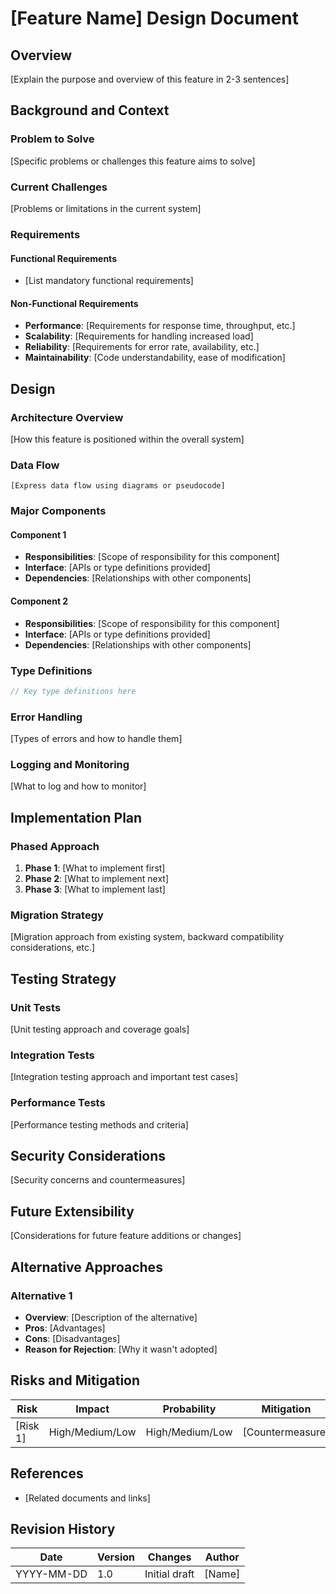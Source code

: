 # [Feature Name] Design Document

## Overview

[Explain the purpose and overview of this feature in 2-3 sentences]

## Background and Context

### Problem to Solve

[Specific problems or challenges this feature aims to solve]

### Current Challenges

[Problems or limitations in the current system]

### Requirements

#### Functional Requirements

- [List mandatory functional requirements]

#### Non-Functional Requirements

- **Performance**: [Requirements for response time, throughput, etc.]
- **Scalability**: [Requirements for handling increased load]
- **Reliability**: [Requirements for error rate, availability, etc.]
- **Maintainability**: [Code understandability, ease of modification]

## Design

### Architecture Overview

[How this feature is positioned within the overall system]

### Data Flow

```
[Express data flow using diagrams or pseudocode]
```

### Major Components

#### Component 1

- **Responsibilities**: [Scope of responsibility for this component]
- **Interface**: [APIs or type definitions provided]
- **Dependencies**: [Relationships with other components]

#### Component 2

- **Responsibilities**: [Scope of responsibility for this component]
- **Interface**: [APIs or type definitions provided]
- **Dependencies**: [Relationships with other components]

### Type Definitions

```typescript
// Key type definitions here
```

### Error Handling

[Types of errors and how to handle them]

### Logging and Monitoring

[What to log and how to monitor]

## Implementation Plan

### Phased Approach

1. **Phase 1**: [What to implement first]
2. **Phase 2**: [What to implement next]
3. **Phase 3**: [What to implement last]

### Migration Strategy

[Migration approach from existing system, backward compatibility considerations, etc.]

## Testing Strategy

### Unit Tests

[Unit testing approach and coverage goals]

### Integration Tests

[Integration testing approach and important test cases]

### Performance Tests

[Performance testing methods and criteria]

## Security Considerations

[Security concerns and countermeasures]

## Future Extensibility

[Considerations for future feature additions or changes]

## Alternative Approaches

### Alternative 1

- **Overview**: [Description of the alternative]
- **Pros**: [Advantages]
- **Cons**: [Disadvantages]
- **Reason for Rejection**: [Why it wasn't adopted]

## Risks and Mitigation

| Risk | Impact | Probability | Mitigation |
|------|--------|-------------|------------|
| [Risk 1] | High/Medium/Low | High/Medium/Low | [Countermeasure] |

## References

- [Related documents and links]

## Revision History

| Date | Version | Changes | Author |
|------|---------|---------|--------|
| YYYY-MM-DD | 1.0 | Initial draft | [Name] |
